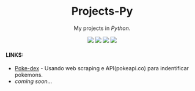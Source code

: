 <div align="center">

# Projects-Py
My projects in _Python_.

![](https://img.shields.io/github/stars/mizaelc/projects-py?style=flat-square&labelColor=343b41) ![](https://img.shields.io/github/forks/mizaelc/projects-py?style=flat-square&labelColor=343b41) ![](https://img.shields.io/github/issues/mizaelc/projects-py?style=flat-square&labelColor=343b41) ![](https://img.shields.io/github/issues-pr/mizaelc/projects-py?style=flat-square&labelColor=343b41)

</div>

#### LINKS:
- [Poke-dex](poke-dex/) - Usando web scraping e API(pokeapi.co) para indentificar pokemons.
- _coming soon..._
